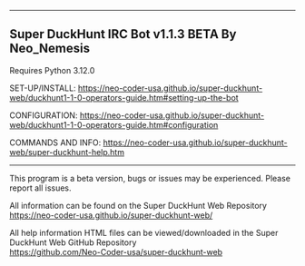 --------------------------------------------------------
Super DuckHunt IRC Bot v1.1.3 BETA
By Neo_Nemesis
--------------------------------------------------------
Requires Python 3.12.0

SET-UP/INSTALL: https://neo-coder-usa.github.io/super-duckhunt-web/duckhunt1-1-0-operators-guide.htm#setting-up-the-bot

CONFIGURATION: https://neo-coder-usa.github.io/super-duckhunt-web/duckhunt1-1-0-operators-guide.htm#configuration

COMMANDS AND INFO: https://neo-coder-usa.github.io/super-duckhunt-web/super-duckhunt-help.htm

--------------------------------------------------------------------------------------------------------------------------
This program is a beta version, bugs or issues may be experienced. Please report all issues.

All information can be found on the Super DuckHunt Web Repository <br>
https://neo-coder-usa.github.io/super-duckhunt-web/

All help information HTML files can be viewed/downloaded in the Super DuckHunt Web GitHub Repository <br>
https://github.com/Neo-Coder-usa/super-duckhunt-web
